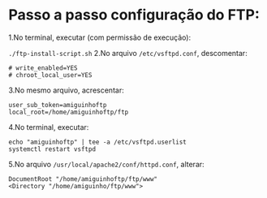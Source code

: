 # Passo a passo configuração do FTP:
1.No terminal, executar (com permissão de execução):

`./ftp-install-script.sh`
2.No arquivo `/etc/vsftpd.conf`, descomentar:
```
# write_enabled=YES
# chroot_local_user=YES
```
3.No mesmo arquivo, acrescentar:
```
user_sub_token=amiguinhoftp
local_root=/home/amiguinhoftp/ftp
```
4.No terminal, executar:
```
echo "amiguinhoftp" | tee -a /etc/vsftpd.userlist
systemctl restart vsftpd
```
5.No arquivo `/usr/local/apache2/conf/httpd.conf`, alterar:
```
DocumentRoot "/home/amiguinhoftp/ftp/www"
<Directory "/home/amiguinho/ftp/www">
```